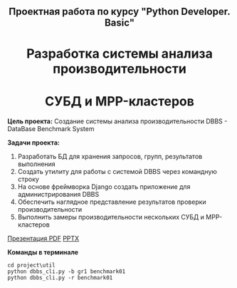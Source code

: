 ## <div align="center"> Проектная работа по курсу "Python Developer. Basic" <div align="center"> ##

# <div align="center"> Разработка системы анализа производительности </div> # 

# <div align="center"> СУБД и MPP-кластеров </div> #

**Цель проекта:**
Создание системы анализа производительности DBBS - DataBase Benchmark System

**Задачи проекта:**

1. Разработать БД для хранения запросов, групп, результатов выполнения
2. Создать утилиту для работы с системой DBBS через командную строку
3. На основе фреймворка Django создать приложение для администрирования DBBS
4. Обеспечить наглядное представление результатов проверки производительности
5. Выполнить замеры производительности нескольких СУБД и MPP-кластеров

[Презентация PDF](Презентация.pdf) [PPTX](Презентация.pptx)

**Команды в терминале**

```
cd project\util
python dbbs_cli.py -b gr1 benchmark01
python dbbs_cli.py -r benchmark01
```
 